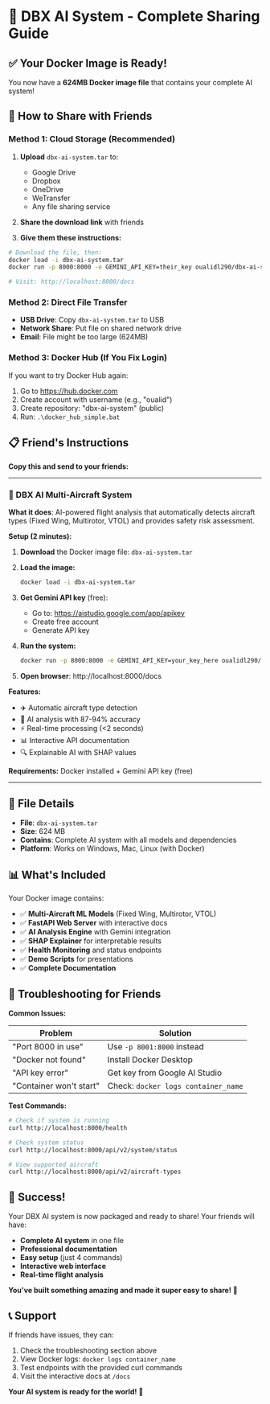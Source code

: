 # 🎉 DBX AI System - Complete Sharing Guide

## ✅ **Your Docker Image is Ready!**

You now have a **624MB Docker image file** that contains your complete AI system!

## 🚀 **How to Share with Friends**

### **Method 1: Cloud Storage (Recommended)**

1. **Upload** `dbx-ai-system.tar` to:
   - Google Drive
   - Dropbox  
   - OneDrive
   - WeTransfer
   - Any file sharing service

2. **Share the download link** with friends

3. **Give them these instructions:**

```bash
# Download the file, then:
docker load -i dbx-ai-system.tar
docker run -p 8000:8000 -e GEMINI_API_KEY=their_key oualidl290/dbx-ai-system:latest

# Visit: http://localhost:8000/docs
```

### **Method 2: Direct File Transfer**

- **USB Drive**: Copy `dbx-ai-system.tar` to USB
- **Network Share**: Put file on shared network drive
- **Email**: File might be too large (624MB)

### **Method 3: Docker Hub (If You Fix Login)**

If you want to try Docker Hub again:
1. Go to https://hub.docker.com
2. Create account with username (e.g., "oualid")
3. Create repository: "dbx-ai-system" (public)
4. Run: `.\docker_hub_simple.bat`

## 📋 **Friend's Instructions**

**Copy this and send to your friends:**

---

### 🚀 DBX AI Multi-Aircraft System

**What it does**: AI-powered flight analysis that automatically detects aircraft types (Fixed Wing, Multirotor, VTOL) and provides safety risk assessment.

**Setup (2 minutes):**

1. **Download** the Docker image file: `dbx-ai-system.tar`

2. **Load the image:**
   ```bash
   docker load -i dbx-ai-system.tar
   ```

3. **Get Gemini API key** (free):
   - Go to: https://aistudio.google.com/app/apikey
   - Create free account
   - Generate API key

4. **Run the system:**
   ```bash
   docker run -p 8000:8000 -e GEMINI_API_KEY=your_key_here oualidl290/dbx-ai-system:latest
   ```

5. **Open browser**: http://localhost:8000/docs

**Features:**
- ✈️ Automatic aircraft type detection
- 🤖 AI analysis with 87-94% accuracy
- ⚡ Real-time processing (<2 seconds)
- 📊 Interactive API documentation
- 🔍 Explainable AI with SHAP values

**Requirements:** Docker installed + Gemini API key (free)

---

## 🎯 **File Details**

- **File**: `dbx-ai-system.tar`
- **Size**: 624 MB
- **Contains**: Complete AI system with all models and dependencies
- **Platform**: Works on Windows, Mac, Linux (with Docker)

## 📊 **What's Included**

Your Docker image contains:
- ✅ **Multi-Aircraft ML Models** (Fixed Wing, Multirotor, VTOL)
- ✅ **FastAPI Web Server** with interactive docs
- ✅ **AI Analysis Engine** with Gemini integration
- ✅ **SHAP Explainer** for interpretable results
- ✅ **Health Monitoring** and status endpoints
- ✅ **Demo Scripts** for presentations
- ✅ **Complete Documentation**

## 🔧 **Troubleshooting for Friends**

**Common Issues:**

| Problem | Solution |
|---------|----------|
| "Port 8000 in use" | Use `-p 8001:8000` instead |
| "Docker not found" | Install Docker Desktop |
| "API key error" | Get key from Google AI Studio |
| "Container won't start" | Check: `docker logs container_name` |

**Test Commands:**
```bash
# Check if system is running
curl http://localhost:8000/health

# Check system status  
curl http://localhost:8000/api/v2/system/status

# View supported aircraft
curl http://localhost:8000/api/v2/aircraft-types
```

## 🎉 **Success!**

Your DBX AI system is now packaged and ready to share! Your friends will have:

- **Complete AI system** in one file
- **Professional documentation**
- **Easy setup** (just 4 commands)
- **Interactive web interface**
- **Real-time flight analysis**

**You've built something amazing and made it super easy to share! 🚀**

## 📞 **Support**

If friends have issues, they can:
1. Check the troubleshooting section above
2. View Docker logs: `docker logs container_name`
3. Test endpoints with the provided curl commands
4. Visit the interactive docs at `/docs`

**Your AI system is ready for the world! 🌟**